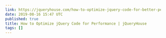 ```yaml
---
link: https://jqueryhouse.com/how-to-optimize-jquery-code-for-better-performance/
date: 2019-08-16 15:47 UTC
published: true
title: How to Optimize jQuery Code for Performance | jQueryHouse
tags: []
---
```



